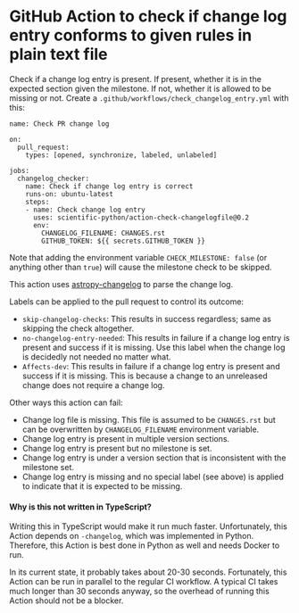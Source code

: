 # GitHub Action to check if change log entry conforms to given rules in plain text file

Check if a change log entry is present. If present, whether it is in the
expected section given the milestone. If not, whether it is allowed to
be missing or not. Create a `.github/workflows/check_changelog_entry.yml`
with this:

```
name: Check PR change log

on:
  pull_request:
    types: [opened, synchronize, labeled, unlabeled]

jobs:
  changelog_checker:
    name: Check if change log entry is correct
    runs-on: ubuntu-latest
    steps:
    - name: Check change log entry
      uses: scientific-python/action-check-changelogfile@0.2
      env:
        CHANGELOG_FILENAME: CHANGES.rst
        GITHUB_TOKEN: ${{ secrets.GITHUB_TOKEN }}
```

Note that adding the environment variable `CHECK_MILESTONE: false` (or anything other than `true`)
will cause the milestone check to be skipped.

This action uses [astropy-changelog](https://github.com/astropy/astropy-changelog) to parse the change log.

Labels can be applied to the pull request to control its outcome:

* `skip-changelog-checks`: This results in success regardless; same as
  skipping the check altogether.
* `no-changelog-entry-needed`: This results in failure if a change log entry
  is present and success if it is missing. Use this label when the change log
  is decidedly not needed no matter what.
* `Affects-dev`: This results in failure if a change log entry is present and
  success if it is missing. This is because a change to an unreleased change
  does not require a change log.

Other ways this action can fail:

* Change log file is missing. This file is assumed to be `CHANGES.rst` but
  can be overwritten by `CHANGELOG_FILENAME` environment variable.
* Change log entry is present in multiple version sections.
* Change log entry is present but no milestone is set.
* Change log entry is under a version section that is inconsistent with the
  milestone set.
* Change log entry is missing and no special label (see above) is applied to
  indicate that it is expected to be missing.

#### Why is this not written in TypeScript?

Writing this in TypeScript would make it run much faster. Unfortunately,
this Action depends on `-changelog`, which was implemented in
Python. Therefore, this Action is best done in Python as well and needs
Docker to run.

In its current state, it probably takes about 20-30 seconds.
Fortunately, this Action can be run in parallel to the regular CI
workflow. A typical CI takes much longer than 30 seconds anyway,
so the overhead of running this Action should not be a blocker.
